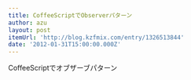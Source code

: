 ```yaml
---
title: CoffeeScriptでObserverパターン
author: azu
layout: post
itemUrl: 'http://blog.kzfmix.com/entry/1326513844'
date: '2012-01-31T15:00:00.000Z'
---
```

CoffeeScriptでオブザーブパターン
